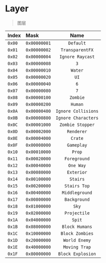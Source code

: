 ﻿# Layer

> 图层

| Index  | Mask         |        Name         |
|:-------|:-------------|:-------------------:|
| `0x00` | `0x00000001` |      `Default`      |
| `0x01` | `0x00000002` |   `TransparentFX`   | 
| `0x02` | `0x00000004` |  `Ignore Raycast`   |
| `0x03` | `0x00000008` |         `3`         |
| `0x04` | `0x00000010` |       `Water`       |
| `0x05` | `0x00000020` |        `UI`         |
| `0x06` | `0x00000040` |         `6`         |
| `0x07` | `0x00000080` |         `7`         |
| `0x08` | `0x00000100` |      `Zombie`       |
| `0x09` | `0x00000200` |       `Human`       |
| `0x0A` | `0x00000400` | `Ignore Collisions` |
| `0x0B` | `0x00000800` | `Ignore Characters` |
| `0x0C` | `0x00001000` |  `Zombie Stopper`   |
| `0x0D` | `0x00002000` |     `Renderer`      |
| `0x0E` | `0x00004000` |       `Crate`       |
| `0x0F` | `0x00008000` |     `Gameplay`      |
| `0x10` | `0x00010000` |       `Prop`        |
| `0x11` | `0x00020000` |    `Foreground`     |
| `0x12` | `0x00040000` |      `One Way`      |
| `0x13` | `0x00080000` |     `Exterior`      |
| `0x14` | `0x00100000` |      `Stairs`       |
| `0x15` | `0x00200000` |    `Stairs Top`     |
| `0x16` | `0x00400000` |   `Middleground`    |
| `0x17` | `0x00800000` |    `Background`     |
| `0x18` | `0x01000000` |        `Sky`        |
| `0x19` | `0x02000000` |    `Projectile`     |
| `0x1A` | `0x04000000` |       `Spit`        |
| `0x1B` | `0x08000000` |   `Block Humans`    |
| `0x1C` | `0x10000000` |   `Block Zombies`   |
| `0x1D` | `0x20000000` |    `World Enemy`    |
| `0x1E` | `0x40000000` |    `Moving Trap`    |
| `0x1F` | `0x80000000` |  `Block Explosion`  |